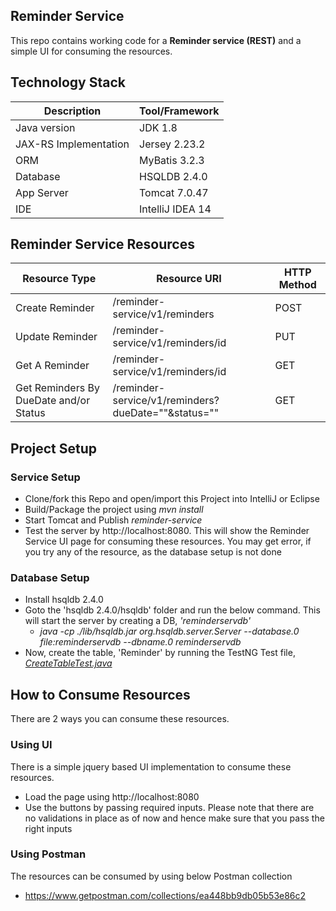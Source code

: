 ## Reminder Service

This repo contains working code for a __Reminder service (REST)__ and a simple UI for consuming the resources. 

## Technology Stack

| Description               | Tool/Framework    |
| --------------------------|-------------------|
| Java version              | JDK 1.8           |
| JAX-RS Implementation     | Jersey 2.23.2     |
| ORM                       | MyBatis 3.2.3     |
| Database                  | HSQLDB 2.4.0      |
| App Server                | Tomcat 7.0.47     |
| IDE                       | IntelliJ IDEA 14  |

## Reminder Service Resources

| Resource Type                         | Resource URI                                          |    HTTP Method |
| --------------------------------------|------------------------------------------------------ |----------------|
| Create Reminder                       | /reminder-service/v1/reminders                        | POST           |
| Update Reminder                       | /reminder-service/v1/reminders/id                     | PUT            |
| Get A Reminder                        | /reminder-service/v1/reminders/id                     | GET            |
| Get Reminders By DueDate and/or Status| /reminder-service/v1/reminders?dueDate=""&status=""   | GET            |

## Project Setup

### Service Setup

- Clone/fork this Repo and open/import this Project into IntelliJ or Eclipse
- Build/Package the project using _mvn install_
- Start Tomcat and Publish _reminder-service_
- Test the server by http://localhost:8080. This will show the Reminder Service UI page for consuming these resources. You may get error, if you try any of the resource, as the database setup is not done

### Database Setup

- Install hsqldb 2.4.0
- Goto the 'hsqldb 2.4.0/hsqldb' folder and run the below command. This will start the server by creating a DB, _'reminderservdb'_
  - _java -cp ./lib/hsqldb.jar org.hsqldb.server.Server --database.0 file:reminderservdb --dbname.0 reminderservdb_
- Now, create the table, 'Reminder' by running the TestNG Test file, [_CreateTableTest.java_](../develop/src/test/java/com/reminder/service/integration/CreateTableTest.java)

## How to Consume Resources

There are 2 ways you can consume these resources. 

### Using UI

There is a simple jquery based UI implementation to consume these resources. 
- Load the page using http://localhost:8080
- Use the buttons by passing required inputs. Please note that there are no validations in place as of now and hence make sure that you pass the right inputs

### Using Postman

The resources can be consumed by using below Postman collection
- https://www.getpostman.com/collections/ea448bb9db05b53e86c2 
